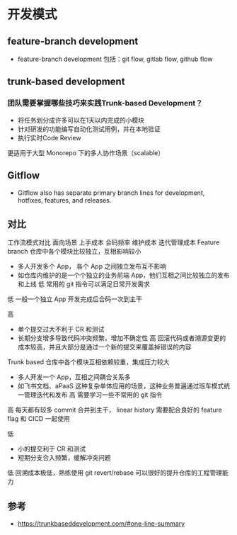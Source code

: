 # 开发模式

## feature-branch development

- feature-branch development 包括：git flow, gitlab flow, github flow

## trunk-based development

### 团队需要掌握哪些技巧来实践Trunk-based Development？

- 将任务划分成许多可以在1天以内完成的小模块
- 针对研发的功能编写自动化测试用例，并在本地验证
- 执行实时Code Review

更适用于大型 Monorepo 下的多人协作场景（scalable）

## Gitflow

- Gitflow also has separate primary branch lines for development, hotfixes, features, and releases. 

## 对比

工作流模式对比
面向场景
上手成本
合码频率
维护成本
迭代管理成本
Feature branch
仓库中各个模块比较独立，互相影响较小
- 多人开发多个 App， 各个 App 之间独立发布互不影响
- 如仓库内维护的是一个个独立的业务前端 App，他们互相之间比较独立的发布和上线
低
常用的 git 指令可以满足日常开发需求

低
一般一个独立 App 开发完成后合码一次到主干

高
- 单个提交过大不利于 CR 和测试
- 长期分支增多导致代码冲突频繁，增加不确定性
高
回滚代码或者溯源变更的成本较高，并且大部分是通过一个新的提交来覆盖掉错误的内容

Trunk based
仓库中各个模块互相依赖较重，集成压力较大
- 多人开发一个 App，互相之间耦合关系多
- 如飞书文档、aPaaS 这种复杂单体应用的场景，这种业务普遍通过班车模式统一管理迭代和发布
高
需要学习一些不常用的 git 指令

高
每天都有较多 commit 合并到主干，
linear history 需要配合良好的 feature flag 和 CICD 一起使用

低
- 小的提交利于 CR 和测试
- 短期分支合入频繁，缓解冲突问题

低
回溯成本极低，熟练使用 git revert/rebase 可以很好的提升仓库的工程管理能力

## 参考

- https://trunkbaseddevelopment.com/#one-line-summary